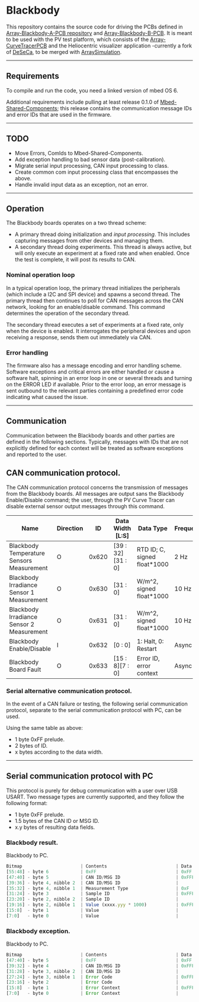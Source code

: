 # Blackbody

This repository contains the source code for driving the PCBs defined in
[Array-Blackbody-A-PCB
repository](https://github.com/lhr-solar/Array-Blackbody-A-PCB) and
[Array-Blackbody-B-PCB](https://github.com/lhr-solar/Array-Blackbody-B-PCB). It
is meant to be used with the PV test platform, which consists of the
[Array-CurveTracerPCB](https://github.com/lhr-solar/Array-CurveTracerPCB) 
and the Heliocentric visualizer application -currently a fork of
[DeSeCa](https://github.com/dimembermatt/DeviceSerialCapture), to be merged with
[ArraySimulation](https://github.com/lhr-solar/Array-Simulation).

---
## Requirements
To compile and run the code, you need a linked version of mbed OS 6.

Additional requirements include pulling at least release 0.1.0 of
[Mbed-Shared-Components](https://github.com/lhr-solar/Mbed-Shared-Components);
this release contains the communication message IDs and error IDs that are used
in the firmware.

---
## TODO
- Move Errors, ComIds to Mbed-Shared-Components.
- Add exception handling to bad sensor data (post-calibration).
- Migrate serial input processing, CAN input processing to class.
- Create common com input processing class that encompasses the above.
- Handle invalid input data as an exception, not an error.

---
## Operation

The Blackbody boards operates on a two thread scheme: 
- A primary thread doing initialization and *input processing*. This includes
  capturing messages from other devices and managing them.
- A secondary thread doing experiments. This thread is always active, but will
  only execute an experiment at a fixed rate and when enabled. Once the test is
  complete, it will post its results to CAN.

### Nominal operation loop

In a typical operation loop, the primary thread initializes the peripherals
(which include a I2C and SPI device) and spawns a second thread. The primary
thread then continues to poll for CAN messages across the CAN network, looking
for an enable/disable command. This command determines the operation of the
secondary thread.

The secondary thread executes a set of experiments at a fixed rate, only when
the device is enabled. It interrogates the peripheral devices and upon receiving
a response, sends them out immediately via CAN.

### Error handling

The firmware also has a message encoding and error handling scheme. Software
exceptions and critical errors are either handled or cause a software halt,
spinning in an error loop in one or several threads and turning on the ERROR
LED if available. Prior to the error loop, an error message is sent outbound to
the relevant parties containing a predefined error code indicating what caused
the issue.

---
## Communication

Communication between the Blackbody boards and other parties are defined in the
following sections. Typically, messages with IDs that are not explicitly defined
for each context will be treated as software exceptions and reported to the user.

## CAN communication protocol.

The CAN communication protocol concerns the transmission of messages from the
Blackbody boards. All messages are output sans the Blackbody Enable/Disable
command; the user, through the PV Curve Tracer can disable external sensor output
messages through this command.

| Name                                      | Direction | ID    | Data Width [L:S]   | Data Type                    | Frequency |
|-------------------------------------------|-----------|-------|--------------------|------------------------------|-----------|
| Blackbody Temperature Sensors Measurement | O         | 0x620 | [39 : 32] [31 : 0] | RTD ID; C, signed float*1000 | 2 Hz      |
| Blackbody Irradiance Sensor 1 Measurement | O         | 0x630 | [31 : 0]           | W/m^2, signed float*1000     | 10 Hz     |
| Blackbody Irradiance Sensor 2 Measurement | O         | 0x631 | [31 : 0]           | W/m^2, signed float*1000     | 10 Hz     |
| Blackbody Enable/Disable                  | I         | 0x632 | [0 : 0]            | 1: Halt, 0: Restart          | Async     |
| Blackbody Board Fault                     | O         | 0x633 | [15 : 8][7 : 0]    | Error ID, error context      | Async     |

### Serial alternative communication protocol.
In the event of a CAN failure or testing, the following serial communication
protocol, separate to the serial communication protocol with PC, can be used.

Using the same table as above:
- 1 byte 0xFF prelude.
- 2 bytes of ID.
- x bytes according to the data width.

---
## Serial communication protocol with PC

This protocol is purely for debug communication with a user over USB USART. Two
message types are currently supported, and they follow the following format:

- 1 byte 0xFF prelude.
- 1.5 bytes of the CAN ID or MSG ID.
- x.y bytes of resulting data fields.


### Blackbody result.
Blackbody to PC.
```js
Bitmap                      | Contents                          | Data Width
[55:48] - byte 6            | 0xFF                              | 0xFF
[47:40] - byte 5            | CAN ID/MSG ID                     | 0xFFF
[39:36] - byte 4, nibble 2  | CAN ID/MSG ID                     |
[35:32] - byte 4, nibble 1  | Measurement Type                  | 0xF
[31:24] - byte 3            | Sample ID                         | 0xFFF
[23:20] - byte 2, nibble 2  | Sample ID                         |
[19:16] - byte 2, nibble 1  | Value (xxxx.yyy * 1000)           | 0xFFFFF
[15:8]  - byte 1            | Value                             |
[7:0]   - byte 0            | Value                             |
```

### Blackbody exception.
Blackbody to PC.
```js
Bitmap                      | Contents                          | Data Width
[47:40] - byte 5            | 0xFF                              | 0xFF
[39:32] - byte 4            | CAN ID/MSG ID                     | 0xFFF
[31:28] - byte 3, nibble 2  | CAN ID/MSG ID                     | 
[27:24] - byte 3, nibble 1  | Error Code                        | 0xFFF
[23:16] - byte 2            | Error Code                        |
[15:8]  - byte 1            | Error Context                     | 0xFFFF
[7:0]   - byte 0            | Error Context                     |
```

